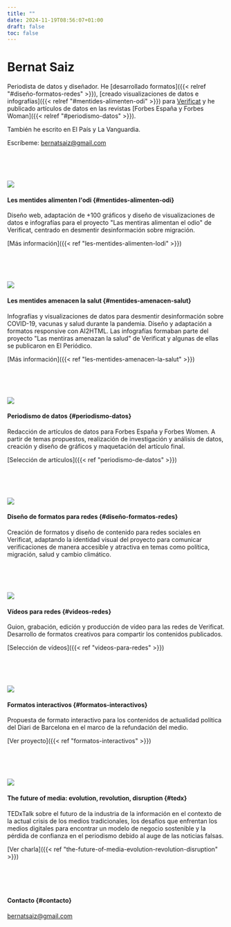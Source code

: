 ```yaml
---
title: ""
date: 2024-11-19T08:56:07+01:00
draft: false
toc: false
---
```


# Bernat Saiz

Periodista de datos y diseñador. He [desarrollado formatos]({{< relref "#diseño-formatos-redes" >}}), [creado visualizaciones de datos e infografías]({{< relref "#mentides-alimenten-odi" >}}) para [Verificat](https://www.verificat.cat/) y he publicado artículos de datos en las revistas [Forbes España y Forbes Woman]({{< relref "#periodismo-datos" >}}).

También he escrito en El País y La Vanguardia.

Escríbeme: [bernatsaiz@gmail.com](mailto:bernatsaiz@gmail.com)

<br><br><br>

![](/en/lies-fuel-hate-verificat/images/1.png)

#### Les mentides alimenten l'odi {#mentides-alimenten-odi}

Diseño web, adaptación de +100 gráficos y diseño de visualizaciones de datos e infografías para el proyecto "Las mentiras alimentan el odio" de Verificat, centrado en desmentir desinformación sobre migración.

[Más información]({{< ref "les-mentides-alimenten-lodi" >}})

<br><br><br>

![](/en/lies-threaten-health-verificat/images/1.png)

#### Les mentides amenacen la salut {#mentides-amenacen-salut}

Infografías y visualizaciones de datos para desmentir desinformación sobre COVID-19, vacunas y salud durante la pandemia. Diseño y adaptación a formatos responsive con AI2HTML. Las infografías formaban parte del proyecto "Las mentiras amenazan la salud" de Verificat y algunas de ellas se publicaron en El Periódico.

[Más información]({{< ref "les-mentides-amenacen-la-salut" >}})

<br><br><br>

![](/en/data-journalism-for-forbes/images/0.png)

#### Periodismo de datos {#periodismo-datos}

Redacción de artículos de datos para Forbes España y Forbes Women. A partir de temas propuestos, realización de investigación y análisis de datos, creación y diseño de gráficos y maquetación del artículo final.

[Selección de artículos]({{< ref "periodismo-de-datos" >}})

<br><br><br>

![](/en/diseño-de-formatos-para-redes/images/1.png)

#### Diseño de formatos para redes {#diseño-formatos-redes}

Creación de formatos y diseño de contenido para redes sociales en Verificat, adaptando la identidad visual del proyecto para comunicar verificaciones de manera accesible y atractiva en temas como política, migración, salud y cambio climático.

<br><br><br>

![](/en/videos-for-social-media-verificat/images/0.png)

#### Vídeos para redes {#videos-redes}

Guion, grabación, edición y producción de vídeo para las redes de Verificat. Desarrollo de formatos creativos para compartir los contenidos publicados.

[Selección de vídeos]({{< ref "videos-para-redes" >}})

<br><br><br>

![](/en/interactive-formats-for-the-barcelona-journal/images/0.png)

#### Formatos interactivos {#formatos-interactivos}

Propuesta de formato interactivo para los contenidos de actualidad política del Diari de Barcelona en el marco de la refundación del medio.

[Ver proyecto]({{< ref "formatos-interactivos" >}})

<br><br><br>

![](/en/the-future-of-media-evolution-revolution-disruption-tedx/images/1.png)

#### The future of media: evolution, revolution, disruption {#tedx}

TEDxTalk sobre el futuro de la industria de la información en el contexto de la actual crisis de los medios tradicionales, los desafíos que enfrentan los medios digitales para encontrar un modelo de negocio sostenible y la pérdida de confianza en el periodismo debido al auge de las noticias falsas.

[Ver charla]({{< ref "the-future-of-media-evolution-revolution-disruption" >}})

<br><br><br>

#### Contacto {#contacto}

[bernatsaiz@gmail.com](mailto:bernatsaiz@gmail.com)

<br><br><br>
